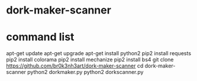 # dork-maker-scanner

# command list
apt-get update
apt-get upgrade 
apt-get install python2
pip2 install requests
pip2 install colorama
pip2 install mechanize
pip2 install bs4
git clone https://github.com/br0k3nh3art/dork-maker-scanner
cd dork-maker-scanner
python2 dorkmaker.py
python2 dorkscanner.py
